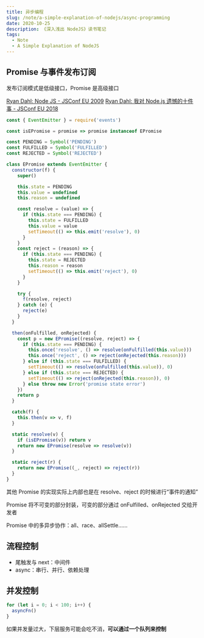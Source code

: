 ```yaml
---
title: 异步编程
slug: /note/a-simple-explanation-of-nodejs/async-programming
date: 2020-10-25
description: 《深入浅出 NodeJS》读书笔记
tags:
  - Note
  - A Simple Explanation of NodeJS
---
```


## Promise 与事件发布订阅

发布订阅模式是低级接口，Promise 是高级接口

[Ryan Dahl: Node JS - JSConf EU 2009](https://youtu.be/EeYvFl7li9E?list=PL37ZVnwpeshGNXb77ObNUbvax-VQ_DWJe&t=1529)
[Ryan Dahl: 我对 Node.js 遗憾的十件事 - JSConf EU 2018](https://youtu.be/M3BM9TB-8yA?t=306)

```js
const { EventEmitter } = require('events')

const isEPromise = promise => promise instanceof EPromise

const PENDING = Symbol('PENDING')
const FULFILLED = Symbol('FULFILLED')
const REJECTED = Symbol('REJECTED')

class EPromise extends EventEmitter {
  constructor(f) {
    super()

    this.state = PENDING
    this.value = undefined
    this.reason = undefined

    const resolve = (value) => {
      if (this.state === PENDING) {
        this.state = FULFILLED
        this.value = value
        setTimeout(() => this.emit('resolve'), 0)
      }
    }
    const reject = (reason) => {
      if (this.state === PENDING) {
        this.state = REJECTED
        this.reason = reason
        setTimeout(() => this.emit('reject'), 0)
      }
    }

    try {
      f(resolve, reject)
    } catch (e) {
      reject(e)
    }
  }

  then(onFulfilled, onRejected) {
    const p = new EPromise((resolve, reject) => {
      if (this.state === PENDING) {
        this.once('resolve', () => resolve(onFulfilled(this.value)))
        this.once('reject', () => reject(onRejected(this.reason)))
      } else if (this.state === FULFILLED) {
        setTimeout(() => resolve(onFulfilled(this.value)), 0)
      } else if (this.state === REJECTED) {
        setTimeout(() => reject(onRejected(this.reason)), 0)
      } else throw new Error('promise state error')
    })
    return p
  }

  catch(f) {
    this.then(v => v, f)
  }

  static resolve(v) {
    if (isEPromise(v)) return v
    return new EPromise(resolve => resolve(v))
  }

  static reject(r) {
    return new EPromise((_, reject) => reject(r))
  }
}
```

其他 Promise 的实现实际上内部也是在 resolve、reject 的时候进行“事件的通知”

Promise 将不可变的部分封装，可变的部分通过 onFulfilled、onRejected 交给开发者

Promise 中的多异步协作：all、race、allSettle……

## 流程控制

- 尾触发与 next：中间件
- async：串行、并行、依赖处理

## 并发控制

```js
for (let i = 0; i < 100; i++) {
  asyncFn()
}
```

如果并发量过大，下层服务可能会吃不消，**可以通过一个队列来控制**
